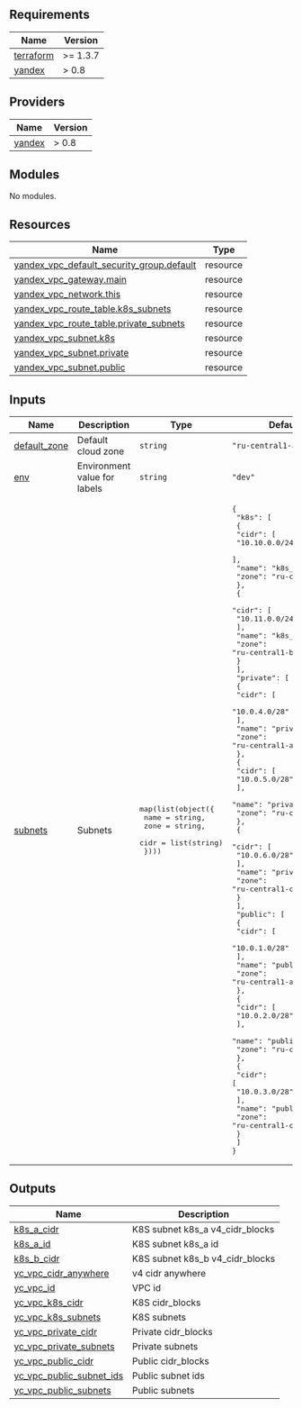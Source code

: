 ## Requirements

| Name                                                                     | Version  |
| ------------------------------------------------------------------------ | -------- |
| <a name="requirement_terraform"></a> [terraform](#requirement_terraform) | >= 1.3.7 |
| <a name="requirement_yandex"></a> [yandex](#requirement_yandex)          | > 0.8    |

## Providers

| Name                                                      | Version |
| --------------------------------------------------------- | ------- |
| <a name="provider_yandex"></a> [yandex](#provider_yandex) | > 0.8   |

## Modules

No modules.

## Resources

| Name                                                                                                                                                      | Type     |
| --------------------------------------------------------------------------------------------------------------------------------------------------------- | -------- |
| [yandex_vpc_default_security_group.default](https://registry.terraform.io/providers/yandex-cloud/yandex/latest/docs/resources/vpc_default_security_group) | resource |
| [yandex_vpc_gateway.main](https://registry.terraform.io/providers/yandex-cloud/yandex/latest/docs/resources/vpc_gateway)                                  | resource |
| [yandex_vpc_network.this](https://registry.terraform.io/providers/yandex-cloud/yandex/latest/docs/resources/vpc_network)                                  | resource |
| [yandex_vpc_route_table.k8s_subnets](https://registry.terraform.io/providers/yandex-cloud/yandex/latest/docs/resources/vpc_route_table)                   | resource |
| [yandex_vpc_route_table.private_subnets](https://registry.terraform.io/providers/yandex-cloud/yandex/latest/docs/resources/vpc_route_table)               | resource |
| [yandex_vpc_subnet.k8s](https://registry.terraform.io/providers/yandex-cloud/yandex/latest/docs/resources/vpc_subnet)                                     | resource |
| [yandex_vpc_subnet.private](https://registry.terraform.io/providers/yandex-cloud/yandex/latest/docs/resources/vpc_subnet)                                 | resource |
| [yandex_vpc_subnet.public](https://registry.terraform.io/providers/yandex-cloud/yandex/latest/docs/resources/vpc_subnet)                                  | resource |

## Inputs

| Name                                                                  | Description                  | Type                                                                                                | Default                                                                                                                                                                                                                                                                                                                                                                                                                                                                                                                                                                                                                                                                                                                                                                                                                                                                                                                                         | Required |
| --------------------------------------------------------------------- | ---------------------------- | --------------------------------------------------------------------------------------------------- | ----------------------------------------------------------------------------------------------------------------------------------------------------------------------------------------------------------------------------------------------------------------------------------------------------------------------------------------------------------------------------------------------------------------------------------------------------------------------------------------------------------------------------------------------------------------------------------------------------------------------------------------------------------------------------------------------------------------------------------------------------------------------------------------------------------------------------------------------------------------------------------------------------------------------------------------------- | :------: |
| <a name="input_default_zone"></a> [default_zone](#input_default_zone) | Default cloud zone           | `string`                                                                                            | `"ru-central1-a"`                                                                                                                                                                                                                                                                                                                                                                                                                                                                                                                                                                                                                                                                                                                                                                                                                                                                                                                               |    no    |
| <a name="input_env"></a> [env](#input_env)                            | Environment value for labels | `string`                                                                                            | `"dev"`                                                                                                                                                                                                                                                                                                                                                                                                                                                                                                                                                                                                                                                                                                                                                                                                                                                                                                                                         |    no    |
| <a name="input_subnets"></a> [subnets](#input_subnets)                | Subnets                      | <pre>map(list(object({<br> name = string,<br> zone = string,<br> cidr = list(string)<br> })))</pre> | <pre>{<br> "k8s": [<br> {<br> "cidr": [<br> "10.10.0.0/24"<br> ],<br> "name": "k8s_a",<br> "zone": "ru-central1-a"<br> },<br> {<br> "cidr": [<br> "10.11.0.0/24"<br> ],<br> "name": "k8s_b",<br> "zone": "ru-central1-b"<br> }<br> ],<br> "private": [<br> {<br> "cidr": [<br> "10.0.4.0/28"<br> ],<br> "name": "private_a",<br> "zone": "ru-central1-a"<br> },<br> {<br> "cidr": [<br> "10.0.5.0/28"<br> ],<br> "name": "private_b",<br> "zone": "ru-central1-b"<br> },<br> {<br> "cidr": [<br> "10.0.6.0/28"<br> ],<br> "name": "private_c",<br> "zone": "ru-central1-c"<br> }<br> ],<br> "public": [<br> {<br> "cidr": [<br> "10.0.1.0/28"<br> ],<br> "name": "public_a",<br> "zone": "ru-central1-a"<br> },<br> {<br> "cidr": [<br> "10.0.2.0/28"<br> ],<br> "name": "public_b",<br> "zone": "ru-central1-b"<br> },<br> {<br> "cidr": [<br> "10.0.3.0/28"<br> ],<br> "name": "public_c",<br> "zone": "ru-central1-c"<br> }<br> ]<br>}</pre> |    no    |

## Outputs

| Name                                                                                                        | Description                     |
| ----------------------------------------------------------------------------------------------------------- | ------------------------------- |
| <a name="output_k8s_a_cidr"></a> [k8s_a_cidr](#output_k8s_a_cidr)                                           | K8S subnet k8s_a v4_cidr_blocks |
| <a name="output_k8s_a_id"></a> [k8s_a_id](#output_k8s_a_id)                                                 | K8S subnet k8s_a id             |
| <a name="output_k8s_b_cidr"></a> [k8s_b_cidr](#output_k8s_b_cidr)                                           | K8S subnet k8s_b v4_cidr_blocks |
| <a name="output_yc_vpc_cidr_anywhere"></a> [yc_vpc_cidr_anywhere](#output_yc_vpc_cidr_anywhere)             | v4 cidr anywhere                |
| <a name="output_yc_vpc_id"></a> [yc_vpc_id](#output_yc_vpc_id)                                              | VPC id                          |
| <a name="output_yc_vpc_k8s_cidr"></a> [yc_vpc_k8s_cidr](#output_yc_vpc_k8s_cidr)                            | K8S cidr_blocks                 |
| <a name="output_yc_vpc_k8s_subnets"></a> [yc_vpc_k8s_subnets](#output_yc_vpc_k8s_subnets)                   | K8S subnets                     |
| <a name="output_yc_vpc_private_cidr"></a> [yc_vpc_private_cidr](#output_yc_vpc_private_cidr)                | Private cidr_blocks             |
| <a name="output_yc_vpc_private_subnets"></a> [yc_vpc_private_subnets](#output_yc_vpc_private_subnets)       | Private subnets                 |
| <a name="output_yc_vpc_public_cidr"></a> [yc_vpc_public_cidr](#output_yc_vpc_public_cidr)                   | Public cidr_blocks              |
| <a name="output_yc_vpc_public_subnet_ids"></a> [yc_vpc_public_subnet_ids](#output_yc_vpc_public_subnet_ids) | Public subnet ids               |
| <a name="output_yc_vpc_public_subnets"></a> [yc_vpc_public_subnets](#output_yc_vpc_public_subnets)          | Public subnets                  |
